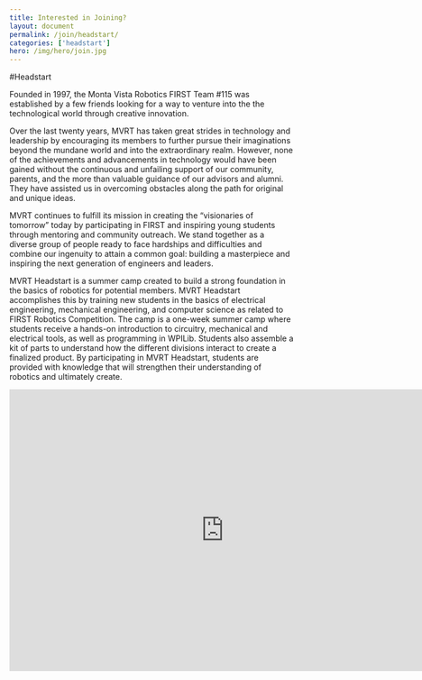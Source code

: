 ```yaml
---
title: Interested in Joining?
layout: document
permalink: /join/headstart/
categories: ['headstart']
hero: /img/hero/join.jpg
---
```


#Headstart

Founded in 1997, the Monta Vista Robotics FIRST Team #115 was established by a few friends looking for a way to venture into the the technological world through creative innovation.

Over the last twenty years, MVRT has taken great strides in technology and leadership by encouraging its members to further pursue their imaginations beyond the mundane world and into the extraordinary realm. However, none of the achievements and advancements in technology would have been gained without the continuous and unfailing support of our community, parents, and the more than valuable guidance of our advisors and alumni. They have assisted us in overcoming obstacles along the path for original and unique ideas.

MVRT continues to fulfill its mission in creating the “visionaries of tomorrow” today by participating in FIRST and inspiring young students through mentoring and community outreach. We stand together as a diverse group of people ready to face hardships and difficulties and combine our ingenuity to attain a common goal: building a masterpiece and inspiring the next generation of engineers and leaders.

MVRT Headstart is a summer camp created to build a strong foundation in the basics of robotics for potential members. MVRT Headstart accomplishes this by training new students in the basics of electrical engineering, mechanical engineering, and computer science as related to FIRST Robotics Competition. The camp is a one-week summer camp where students receive a hands-on introduction to circuitry, mechanical and electrical tools, as well as programming in WPILib. Students also assemble a kit of parts to understand how the different divisions interact to create a finalized product. By participating in MVRT Headstart, students are provided with knowledge that will strengthen their understanding of robotics and ultimately create.

<iframe src="https://docs.google.com/forms/d/e/1FAIpQLSe6UrouitCQKF2_dukYqv_oIQ6_M7DvYsoMgjHIbya_RdjzAA/viewform?embedded=true" width="760" height="500" frameborder="0" marginheight="0" marginwidth="0">Loading...</iframe>

